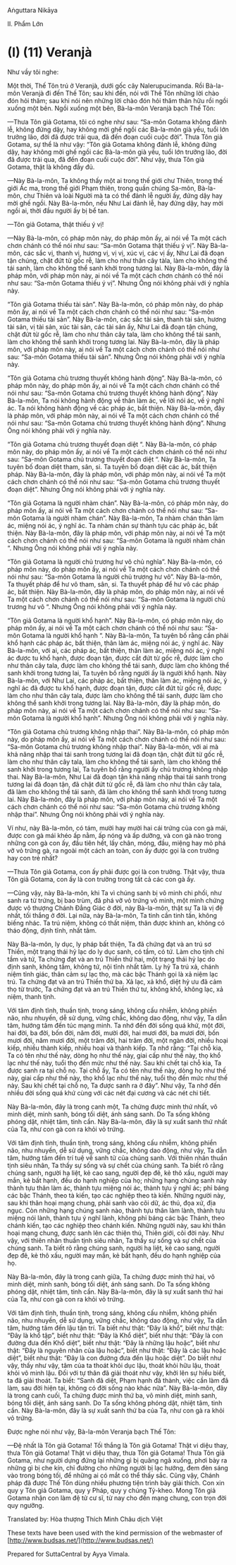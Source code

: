 Aṅguttara Nikāya

II. Phẩm Lớn

# (I) (11) Veranjà

Như vầy tôi nghe:

Một thời, Thế Tôn trú ở Veranjà, dưới gốc cây Nalerupucimanda. Rồi Bà-la-môn Veranjà đi đến Thế Tôn; sau khi đến, nói với Thế Tôn những lời chào đón hỏi thăm; sau khi nói nên những lời chào đón hỏi thăm thân hữu rồi ngồi xuống một bên. Ngồi xuống một bên, Bà-la-môn Veranjà bạch Thế Tôn:

—Thưa Tôn giả Gotama, tôi có nghe như sau: “Sa-môn Gotama không đảnh lễ, không đứng dậy, hay không mời ghế ngồi các Bà-la-môn già yếu, tuổi lớn trưởng lão, đời đã được trải qua, đã đến đoạn cuối cuộc đời”. Thưa Tôn giả Gotama, sự thể là như vậy: “Tôn giả Gotama không đảnh lễ, không đứng dậy, hay không mời ghế ngồi các Bà-la-môn già yếu, tuổi lớn trưởng lão, đời đã được trải qua, đã đến đoạn cuối cuộc đời”. Như vậy, thưa Tôn giả Gotama, thật là không đầy đủ.

—Này Bà-la-môn, Ta không thấy một ai trong thế giới chư Thiên, trong thế giới Ác ma, trong thế giới Phạm thiên, trong quần chúng Sa-môn, Bà-la-môn, chư Thiên và loài Người mà ta có thể đảnh lễ người ấy, đứng dậy hay mời ghế ngồi. Này Bà-la-môn, nếu Như Lai đảnh lễ, hay đứng dậy, hay mời ngồi ai, thời đầu người ấy bị bể tan.

—Tôn giả Gotama, thật thiếu ý vị!

—Này Bà-la-môn, có pháp môn này, do pháp môn ấy, ai nói về Ta một cách chơn chánh có thể nói như sau: “Sa-môn Gotama thật thiếu ý vị”. Này Bà-la-môn, các sắc vị, thanh vị, hương vị, vị vị, xúc vị, các vị ấy, Như Lai đã đoạn tận chúng, chặt đứt từ gốc rễ, làm cho như thân cây tàla, làm cho không thể tái sanh, làm cho không thể sanh khởi trong tương lai. Này Bà-la-môn, đây là pháp môn, với pháp môn này, ai nói về Ta một cách chơn chánh có thể nói như sau: “Sa-môn Gotama thiếu ý vị”. Nhưng Ông nói không phải với ý nghĩa này.

“Tôn giả Gotama thiếu tài sản”. Này Bà-la-môn, có pháp môn này, do pháp môn ấy, ai nói về Ta một cách chơn chánh có thể nói như sau: “Sa-môn Gotama thiếu tài sản”. Này Bà-la-môn, các sắc tài sản, thanh tài sản, hương tài sản, vị tài sản, xúc tài sản, các tài sản ấy, Như Lai đã đoạn tận chúng, chặt đứt từ gốc rễ, làm cho như thân cây tala, làm cho không thể tái sanh, làm cho không thể sanh khởi trong tương lai. Này Bà-la-môn, đây là pháp môn, với pháp môn này, ai nói về Ta một cách chơn chánh có thể nói như sau: “Sa-môn Gotama thiếu tài sản”. Nhưng Ông nói không phải với ý nghĩa này.

“Tôn giả Gotama chủ trương thuyết không hành động”. Này Bà-la-môn, có pháp môn này, do pháp môn ấy, ai nói về Ta một cách chơn chánh có thể nói như sau: “Sa-môn Gotama chủ trương thuyết không hành động”. Này Bà-la-môn, Ta nói không hành động về thân làm ác, về lời nói ác, về ý nghĩ ác. Ta nói không hành động về các pháp ác, bất thiện. Này Bà-la-môn, đây là pháp môn, với pháp môn này, ai nói về Ta một cách chơn chánh có thể nói như sau: “Sa-môn Gotama chủ trương thuyết không hành động”. Nhưng Ông nói không phải với ý nghĩa này.

“Tôn giả Gotama chủ trương thuyết đoạn diệt “. Này Bà-la-môn, có pháp môn này, do pháp môn ấy, ai nói về Ta một cách chơn chánh có thể nói như sau: “Sa-môn Gotama chủ trương thuyết đoạn diệt “. Này Bà-la-môn, Ta tuyên bố đoạn diệt tham, sân, si. Ta tuyên bố đoạn diệt các ác, bất thiện pháp. Này Bà-la-môn, đây là pháp môn, với pháp môn này, ai nói về Ta một cách chơn chánh có thể nói như sau: “Sa-môn Gotama chủ trương thuyết đoạn diệt”. Nhưng Ông nói không phải với ý nghĩa này.

“Tôn giả Gotama là người nhàm chán”. Này Bà-la-môn, có pháp môn này, do pháp môn ấy, ai nói về Ta một cách chơn chánh có thể nói như sau: “Sa-môn Gotama là người nhàm chán”. Này Bà-la-môn, Ta nhàm chán thân làm ác, miệng nói ác, ý nghĩ ác. Ta nhàm chán sự thành tựu các pháp ác, bất thiện. Này Bà-la-môn, đây là pháp môn, với pháp môn này, ai nói về Ta một cách chơn chánh có thể nói như sau: “Sa-môn Gotama là người nhàm chán “. Nhưng Ông nói không phải với ý nghĩa này.

“Tôn giả Gotama là người chủ trương hư vô chủ nghĩa”. Này Bà-la-môn, có pháp môn này, do pháp môn ấy, ai nói về Ta một cách chơn chánh có thể nói như sau: “Sa-môn Gotama là người chủ trương hư vô”. Này Bà-la-môn, Ta thuyết pháp để hư vô tham, sân, si. Ta thuyết pháp để hư vô các pháp ác, bất thiện. Này Bà-la-môn, đây là pháp môn, do pháp môn này, ai nói về Ta một cách chơn chánh có thể nói như sau: “Sa-môn Gotama là người chủ trương hư vô “. Nhưng Ông nói không phải với ý nghĩa này.

“Tôn giả Gotama là người khổ hạnh”. Này Bà-la-môn, có pháp môn này, do pháp môn ấy, ai nói về Ta một cách chơn chánh có thể nói như sau: “Sa-môn Gotama là người khổ hạnh “. Này Bà-la-môn, Ta tuyên bố rằng cần phải khổ hạnh các pháp ác, bất thiện, thân làm ác, miệng nói ác, ý nghĩ ác. Này Bà-la-môn, với ai, các pháp ác, bất thiện, thân làm ác, miệng nói ác, ý nghĩ ác được tu khổ hạnh, được đoạn tận, được cắt đứt từ gốc rễ, được làm cho như thân cây tala, được làm cho không thể tái sanh, được làm cho không thể sanh khởi trong tương lai, Ta tuyên bố rằng người ấy là người khổ hạnh. Này Bà-la-môn, với Như Lai, các pháp ác, bất thiện, thân làm ác, miệng nói ác, ý nghĩ ác đã được tu khổ hạnh, được đoạn tận, được cắt đứt từ gốc rễ, được làm cho như thân cây tala, được làm cho không thể tái sanh, được làm cho không thể sanh khởi trong tương lai. Này Bà-la-môn, đây là pháp môn, do pháp môn này, ai nói về Ta một cách chơn chánh có thể nói như sau: “Sa-môn Gotama là người khổ hạnh”. Nhưng Ông nói không phải với ý nghĩa này.

“Tôn giả Gotama chủ trương không nhập thai”. Này Bà-la-môn, có pháp môn này, do pháp môn ấy, ai nói về Ta một cách chơn chánh có thể nói như sau: “Sa-môn Gotama chủ trương không nhập thai”. Này Bà-la-môn, với ai mà khả năng nhập thai tái sanh trong tương lai đã đoạn tận, chặt đứt từ gốc rễ, làm cho như thân cây tala, làm cho không thể tái sanh, làm cho không thể sanh khởi trong tương lai, Ta tuyên bố rằng người ấy chủ trương không nhập thai. Này Bà-la-môn, Như Lai đã đoạn tận khả năng nhập thai tái sanh trong tương lai đã đoạn tận, đã chặt đứt từ gốc rễ, đã làm cho như thân cây tala, đã làm cho không thể tái sanh, đã làm cho không thể sanh khởi trong tương lai. Này Bà-la-môn, đây là pháp môn, với pháp môn này, ai nói về Ta một cách chơn chánh có thể nói như sau: “Sa-môn Gotama chủ trương không nhập thai”. Nhưng Ông nói không phải với ý nghĩa này.

Ví như, này Bà-la-môn, có tám, mười hay mười hai cái trứng của con gà mái, được con gà mái khéo ấp nằm, ấp nóng và ấp dưỡng, và con gà nào trong những con gà con ấy, đầu tiên hết, lấy chân, móng, đầu, miệng hay mỏ phá vỡ vỏ trứng gà, ra ngoài một cách an toàn, con ấy được gọi là con trưởng hay con trẻ nhất?

—Thưa Tôn giả Gotama, con ấy phải được gọi là con trưởng. Thật vậy, thưa Tôn giả Gotama, con ấy là con trưởng trong tất cả các con gà ấy.

—Cũng vậy, này Bà-la-môn, khi Ta vì chúng sanh bị vô minh chi phối, như sanh ra từ trứng, bị bao trùm, đã phá vỡ vỏ trứng vô minh, một mình chứng được vô thượng Chánh Ðẳng Giác ở đời, này Bà-la-môn, thật sự Ta là vị đệ nhất, tối thắng ở đời. Lại nữa, này Bà-la-môn, Ta tinh cần tinh tấn, không biếng nhác. Ta trú niệm, không có thất niệm, thân được khinh an, không có tháo động, định tĩnh, nhất tâm.

Này Bà-la-môn, ly dục, ly pháp bất thiện, Ta đã chứng đạt và an trú sơ Thiền, một trạng thái hỷ lạc do ly dục sanh, có tầm, có tứ. Làm cho tịnh chỉ tầm và tứ, Ta chứng đạt và an trú Thiền thứ hai, một trạng thái hỷ lạc do định sanh, không tầm, không tứ, nội tĩnh nhất tâm. Ly hỷ Ta trú xả, chánh niệm tỉnh giác, thân cảm sự lạc thọ, mà các bậc Thánh gọi là xả niệm lạc trú. Ta chứng đạt và an trú Thiền thứ ba. Xả lạc, xả khổ, diệt hỷ ưu đã cảm thọ từ trước, Ta chứng đạt và an trú Thiền thứ tư, không khổ, không lạc, xả niệm, thanh tịnh.

Với tâm định tĩnh, thuần tịnh, trong sáng, không cấu nhiễm, không phiền não, nhu nhuyến, dễ sử dụng, vững chắc, không dao động, như vậy, Ta dẫn tâm, hướng tâm đến túc mạng minh. Ta nhớ đến đời sống quá khứ, một đời, hai đời, ba đời, bốn đời, năm đời, mười đời, hai mươi đời, ba mươi đời, bốn mươi đời, năm mươi đời, một trăm đời, hai trăm đời, một ngàn đời, nhiều hoại kiếp, nhiều thành kiếp, nhiều hoại và thành kiếp. Ta nhớ rằng: “Tại chỗ kia, Ta có tên như thế này, dòng họ như thế này, giai cấp như thế này, thọ khổ lạc như thế này, tuổi thọ đến mức như thế này. Sau khi chết tại chỗ kia, Ta được sanh ra tại chỗ nọ. Tại chỗ ấy, Ta có tên như thế này, dòng họ như thế này, giai cấp như thế này, thọ khổ lạc như thế này, tuổi thọ đến mức như thế này. Sau khi chết tại chỗ nọ, Ta được sanh ra ở đây”. Như vậy, Ta nhớ đến nhiều đời sống quá khứ cùng với các nét đại cương và các nét chi tiết.

Này Bà-la-môn, đây là trong canh một, Ta chứng được minh thứ nhất, vô minh diệt, minh sanh, bóng tối diệt, ánh sáng sanh. Do Ta sống không phóng dật, nhiệt tâm, tinh cần. Này Bà-la-môn, đây là sự xuất sanh thứ nhất của Ta, như con gà con ra khỏi vỏ trứng.

Với tâm định tĩnh, thuần tịnh, trong sáng, không cấu nhiễm, không phiền não, nhu nhuyến, dễ sử dụng, vững chắc, không dao động, như vậy, Ta dẫn tâm, hướng tâm đến trí tuệ về sanh tử của chúng sanh. Với thiên nhãn thuần tịnh siêu nhân, Ta thấy sự sống và sự chết của chúng sanh. Ta biết rõ rằng chúng sanh, người hạ liệt, kẻ cao sang, người đẹp đẽ, kẻ thô xấu, người may mắn, kẻ bất hạnh, đều do hạnh nghiệp của họ; những hạng chúng sanh này thành tựu thân làm ác, thành tựu miệng nói ác, thành tựu ý nghĩ ác; phỉ báng các bậc Thánh, theo tà kiến, tạo các nghiệp theo tà kiến. Những người này, sau khi thân hoại mạng chung, phải sanh vào cõi dữ, ác thú, đọa xứ, địa ngục. Còn những hạng chúng sanh nào, thành tựu thân làm lành, thành tựu miệng nói lành, thành tựu ý nghĩ lành, không phỉ báng các bậc Thánh, theo chánh kiến, tạo các nghiệp theo chánh kiến. Những người này, sau khi thân hoại mạng chung, được sanh lên các thiện thú, Thiên giới, cõi đời này. Như vậy, với thiên nhãn thuần tịnh siêu nhân, Ta thấy sự sống và sự chết của chúng sanh. Ta biết rõ rằng chúng sanh, người hạ liệt, kẻ cao sang, người đẹp đẽ, kẻ thô xấu, người may mắn, kẻ bất hạnh, đều do hạnh nghiệp của họ.

Này Bà-la-môn, đây là trong canh giữa, Ta chứng được minh thứ hai, vô minh diệt, minh sanh, bóng tối diệt, ánh sáng sanh. Do Ta sống không phóng dật, nhiệt tâm, tinh cần. Này Bà-la-môn, đây là sự xuất sanh thứ hai của Ta, như con gà con ra khỏi vỏ trứng.

Với tâm định tĩnh, thuần tịnh, trong sáng, không cấu nhiễm, không phiền não, nhu nhuyến, dễ sử dụng, vững chắc, không dao động, như vậy, Ta dẫn tâm, hướng tâm đến lậu tận trí. Ta biết như thật: “Ðây là khổ”, biết như thật: “Ðây là khổ tập”, biết như thật: “Ðây là Khổ diệt”, biết như thật: “Ðây là con đường đưa đến Khổ diệt”, biết như thật: “Ðây là những lậu hoặc”, biết như thật: “Ðây là nguyên nhân của lậu hoặc”, biết như thật: “Ðây là các lậu hoặc diệt”, biết như thật: “Ðây là con đường đưa đến lậu hoặc diệt”. Do biết như vậy, thấy như vậy, tâm của ta thoát khỏi dục lậu, thoát khỏi hữu lậu, thoát khỏi vô minh lậu. Ðối với tự thân đã giải thoát như vậy, khởi lên sự hiểu biết, ta đã giải thoát. Ta biết: “Sanh đã diệt, Phạm hạnh đã thành, việc cần làm đã làm, sau đời hiện tại, không có đời sống nào khác nữa”. Này Bà-la-môn, đây là trong canh cuối, Ta chứng được minh thứ ba, vô minh diệt, minh sanh, bóng tối diệt, ánh sáng sanh. Do Ta sống không phóng dật, nhiệt tâm, tinh cần. Này Bà-la-môn, đây là sự xuất sanh thứ ba của Ta, như con gà ra khỏi vỏ trứng.

Ðược nghe nói như vậy, Bà-la-môn Veranja bạch Thế Tôn:

—Ðệ nhất là Tôn giả Gotama! Tối thắng là Tôn giả Gotama! Thật vi diệu thay, thưa Tôn giả Gotama! Thật vi diệu thay, thưa Tôn giả Gotama! Thưa Tôn giả Gotama, như người dựng đứng lại những gì bị quăng ngã xuống, phơi bày ra những gì bị che kín, chỉ đường cho những người bị lạc hướng, đem đèn sáng vào trong bóng tối, để những ai có mắt có thể thấy sắc. Cũng vậy, Chánh pháp đã được Thế Tôn dùng nhiều phương tiện trình bày giải thích. Con xin quy y Tôn giả Gotama, quy y Pháp, quy y chúng Tỷ-kheo. Mong Tôn giả Gotama nhận con làm đệ tử cư sĩ, từ nay cho đến mạng chung, con trọn đời quy ngưỡng.

Translated by: Hòa thượng Thích Minh Châu dịch Việt

These texts have been used with the kind permission of the webmaster of [http://www.budsas.net/](http://www.budsas.net/)

Prepared for SuttaCentral by Ayya Vimala.